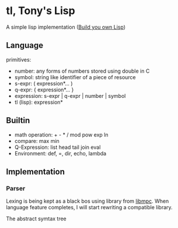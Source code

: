 # tl, Tony's Lisp

A simple lisp implementation ([Build you own Lisp](http://www.buildyourownlisp.com))

## Language

primitives:
- number: any forms of numbers stored using double in C
- symbol: string like identifier of a piece of resource
- s-expr: ( expression*... )
- q-expr: { expression*... }
- expression: s-expr |  q-expr | number | symbol
- tl (lisp): expression*

## Builtin

- math operation: + - * / mod pow exp ln
- compare: max min
- Q-Expression: list head tail join eval
- Environment: def, =, dir, echo, lambda

## Implementation

### Parser
Lexing is being kept as a black bos using library from [libmpc](https://github.com/orangeduck/mpc). When language feature completes, I will start rewriting a compatible library.

The abstract symtax tree

